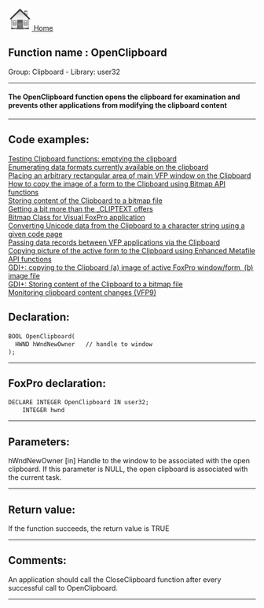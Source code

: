 [<img src="../../images/home.png"> Home ](https://github.com/VFPX/Win32API)  

## Function name : OpenClipboard
Group: Clipboard - Library: user32    
***  


#### The OpenClipboard function opens the clipboard for examination and prevents other applications from modifying the clipboard content
***  


## Code examples:
[Testing Clipboard functions: emptying the clipboard](../../samples/sample_028.md)  
[Enumerating data formats currently available on the clipboard](../../samples/sample_032.md)  
[Placing an arbitrary rectangular area of main VFP window on the Clipboard](../../samples/sample_081.md)  
[How to copy the image of a form to the Clipboard using Bitmap API functions](../../samples/sample_091.md)  
[Storing content of the Clipboard to a bitmap file](../../samples/sample_189.md)  
[Getting a bit more than the _CLIPTEXT offers](../../samples/sample_278.md)  
[Bitmap Class for Visual FoxPro application](../../samples/sample_295.md)  
[Converting Unicode data from the Clipboard to a character string using a given code page](../../samples/sample_316.md)  
[Passing data records between VFP applications via the Clipboard](../../samples/sample_346.md)  
[Copying picture of the active form to the Clipboard using Enhanced Metafile API functions](../../samples/sample_404.md)  
[GDI+: copying to the Clipboard (a) image of active FoxPro window/form, (b) image file](../../samples/sample_457.md)  
[GDI+: Storing content of the Clipboard to a bitmap file](../../samples/sample_475.md)  
[Monitoring clipboard content changes (VFP9)](../../samples/sample_601.md)  

## Declaration:
```foxpro  
BOOL OpenClipboard(
  HWND hWndNewOwner   // handle to window
);  
```  
***  


## FoxPro declaration:
```foxpro  
DECLARE INTEGER OpenClipboard IN user32;
	INTEGER hwnd  
```  
***  


## Parameters:
hWndNewOwner 
[in] Handle to the window to be associated with the open clipboard. If this parameter is NULL, the open clipboard is associated with the current task.   
***  


## Return value:
If the function succeeds, the return value is TRUE  
***  


## Comments:
An application should call the CloseClipboard function after every successful call to OpenClipboard.   
  
***  

